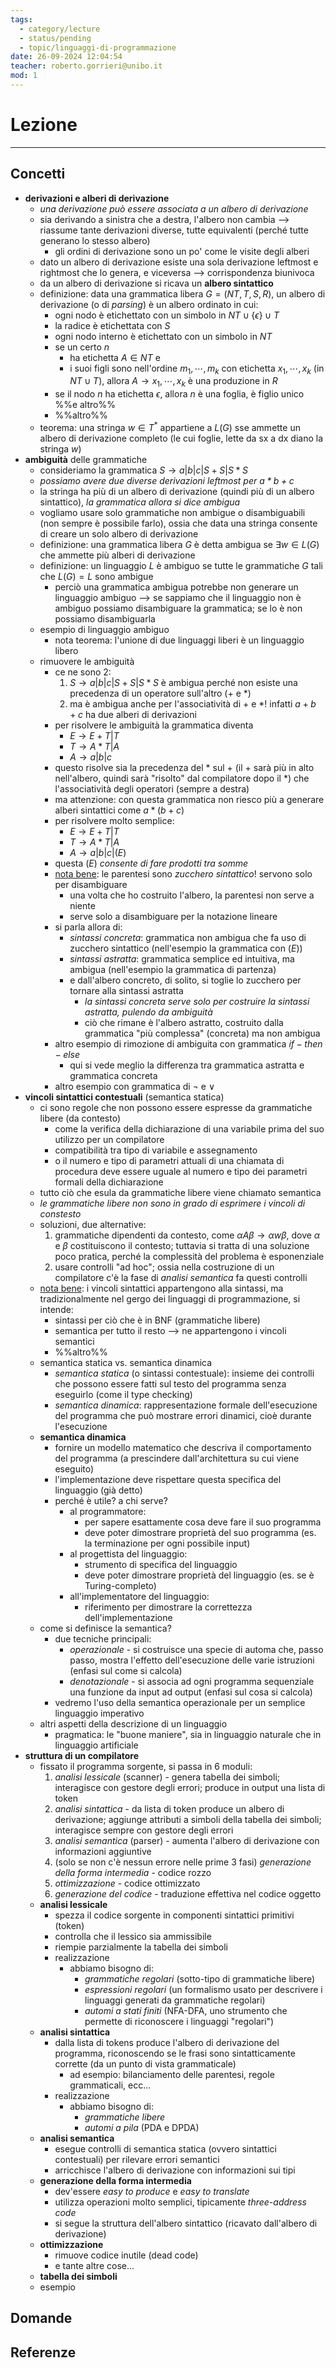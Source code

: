 ```yaml
---
tags:
  - category/lecture
  - status/pending
  - topic/linguaggi-di-programmazione
date: 26-09-2024 12:04:54
teacher: roberto.gorrieri@unibo.it
mod: 1
---
```

# Lezione
---
## Concetti
- **derivazioni e alberi di derivazione**
	- _una derivazione può essere associata a un albero di derivazione_
	- sia derivando a sinistra che a destra, l'albero non cambia --> riassume tante derivazioni diverse, tutte equivalenti (perché tutte generano lo stesso albero)
		- gli ordini di derivazione sono un po' come le visite degli alberi
	- dato un albero di derivazione esiste una sola derivazione leftmost e rightmost che lo genera, e viceversa --> corrispondenza biunivoca
	- da un albero di derivazione si ricava un **albero sintattico**
	- definizione: data una grammatica libera $G=(NT, T, S, R)$, un albero di derivazione (o di _parsing_) è un albero ordinato in cui:
		- ogni nodo è etichettato con un simbolo in $NT \cup \{\epsilon\} \cup T$
		- la radice è etichettata con $S$
		- ogni nodo interno è etichettato con un simbolo in $NT$
		- se un certo $n$
			- ha etichetta $A \in NT$ e
			- i suoi figli sono nell'ordine $m_{1}, \cdots, m_{k}$ con etichetta $x_{1}, \cdots, x_{k}$ (in $NT \cup T$), allora $A \to x_{1}, \cdots, x_{k}$ è una produzione in $R$
		- se il nodo $n$ ha etichetta $\epsilon$, allora $n$ è una foglia, è figlio unico %%e altro%%
		- %%altro%%
	- teorema: una stringa $w \in T^{*}$ appartiene a $L(G)$ sse ammette un albero di derivazione completo (le cui foglie, lette da sx a dx diano la stringa $w$)
- **ambiguità** delle grammatiche
	- consideriamo la grammatica $S \to a|b|c|S+S|S*S$
	- _possiamo avere due diverse derivazioni leftmost per $a*b+c$_
	- la stringa ha più di un albero di derivazione (quindi più di un albero sintattico), _la grammatica allora si dice ambigua_
	- vogliamo usare solo grammatiche non ambigue o disambiguabili (non sempre è possibile farlo), ossia che data una stringa consente di creare un solo albero di derivazione
	- definizione: una grammatica libera $G$ è detta ambigua se $\exists w \in L(G)$ che ammette più alberi di derivazione
	- definizione: un linguaggio $L$ è ambiguo se tutte le grammatiche $G$ tali che $L(G) = L$ sono ambigue
		- perciò una grammatica ambigua potrebbe non generare un linguaggio ambiguo --> se sappiamo che il linguaggio non è ambiguo possiamo disambiguare la grammatica; se lo è non possiamo disambiguarla
	- esempio di linguaggio ambiguo
		- nota teorema: l'unione di due linguaggi liberi è un linguaggio libero
	- rimuovere le ambiguità
		- ce ne sono 2:
			1. $S \to a|b|c|S+S|S*S$ è ambigua perché non esiste una precedenza di un operatore sull'altro ($+$ e $*$)
			2. ma è ambigua anche per l'associatività di $+$ e $*$! infatti $a+b+c$ ha due alberi di derivazioni
		- per risolvere le ambiguità la grammatica diventa
			- $E \to E + T | T$
			- $T \to A * T | A$
			- $A \to a|b|c$
		- questo risolve sia la precedenza del $*$ sul $+$ (il $+$ sarà più in alto nell'albero, quindi sarà "risolto" dal compilatore dopo il $*$) che l'associatività degli operatori (sempre a destra)
		- ma attenzione: con questa grammatica non riesco più a generare alberi sintattici come $a*(b+c)$
		- per risolvere molto semplice:
			- $E \to E + T | T$
			- $T \to A * T | A$
			- $A \to a|b|c|(E)$
		- questa $(E)$ _consente di fare prodotti tra somme_
		- <u>nota bene</u>: le parentesi sono _zucchero sintattico_! servono solo per disambiguare
			- una volta che ho costruito l'albero, la parentesi non serve a niente
			- serve solo a disambiguare per la notazione lineare
		- si parla allora di:
			- _sintassi concreta_: grammatica non ambigua che fa uso di zucchero sintattico (nell'esempio la grammatica con $(E)$)
			- _sintassi astratta_: grammatica semplice ed intuitiva, ma ambigua (nell'esempio la grammatica di partenza)
			- e dall'albero concreto, di solito, si toglie lo zucchero per tornare alla sintassi astratta
				- _la sintassi concreta serve solo per costruire la sintassi astratta, pulendo da ambiguità_
				- ciò che rimane è l'albero astratto, costruito dalla grammatica "più complessa" (concreta) ma non ambigua
		- altro esempio di rimozione di ambiguita con grammatica $if-then-else$
			- qui si vede meglio la differenza tra grammatica astratta e grammatica concreta
		- altro esempio con grammatica di $\neg$ e $\lor$
- **vincoli sintattici contestuali** (semantica statica)
	- ci sono regole che non possono essere espresse da grammatiche libere (da contesto)
		- come la verifica della dichiarazione di una variabile prima del suo utilizzo per un compilatore
		- compatibilità tra tipo di variabile e assegnamento
		- o il numero e tipo di parametri attuali di una chiamata di procedura deve essere uguale al numero e tipo dei parametri formali della dichiarazione
	- tutto ciò che esula da grammatiche libere viene chiamato semantica
	- _le grammatiche libere non sono in grado di esprimere i vincoli di constesto_
	- soluzioni, due alternative:
		1. grammatiche dipendenti da contesto, come $\alpha A \beta \to \alpha w \beta$, dove $\alpha$ e $\beta$ costituiscono il contesto; tuttavia si tratta di una soluzione poco pratica, perché la complessità del problema è esponenziale
		2. usare controlli "ad hoc"; ossia nella costruzione di un compilatore c'è la fase di _analisi semantica_ fa questi controlli
	- <u>nota bene</u>: i vincoli sintattici appartengono alla sintassi, ma tradizionalmente nel gergo dei linguaggi di programmazione, si intende:
		- sintassi per ciò che è in BNF (grammatiche libere)
		- semantica per tutto il resto --> ne appartengono i vincoli semantici
		- %%altro%%
	- semantica statica vs. semantica dinamica
		- _semantica statica_ (o sintassi contestuale): insieme dei controlli che possono essere fatti sul testo del programma senza eseguirlo (come il type checking)
		- _semantica dinamica_: rappresentazione formale dell'esecuzione del programma che può mostrare errori dinamici, cioè durante l'esecuzione
	- **semantica dinamica**
		- fornire un modello matematico che descriva il comportamento del programma (a prescindere dall'architettura su cui viene eseguito)
		- l'implementazione deve rispettare questa specifica del linguaggio (già detto)
		- perché è utile? a chi serve?
			- al programmatore:
				- per sapere esattamente cosa deve fare il suo programma
				- deve poter dimostrare proprietà del suo programma (es. la terminazione per ogni possibile input)
			- al progettista del linguaggio:
				- strumento di specifica del linguaggio
				- deve poter dimostrare proprietà del linguaggio (es. se è Turing-completo)
			- all'implementatore del linguaggio:
				- riferimento per dimostrare la correttezza dell'implementazione
	- come si definisce la semantica?
		- due tecniche principali:
			- _operazionale_ - si costruisce una specie di automa che, passo passo, mostra l'effetto dell'esecuzione delle varie istruzioni (enfasi sul come si calcola)
			- _denotazionale_ - si associa ad ogni programma sequenziale una funzione da input ad output (enfasi sul cosa si calcola)
		- vedremo l'uso della semantica operazionale per un semplice linguaggio imperativo
	- altri aspetti della descrizione di un linguaggio
		- pragmatica: le "buone maniere", sia in linguaggio naturale che in linguaggio artificiale
- **struttura di un compilatore**
	- fissato il programma sorgente, si passa in 6 moduli:
		1. _analisi lessicale_ (scanner) - genera tabella dei simboli; interagisce con gestore degli errori; produce in output una lista di token
		2. _analisi sintattica_ - da lista di token produce un albero di derivazione; aggiunge attributi a simboli della tabella dei simboli; interagisce sempre con gestore degli errori
		3. _analisi semantica_ (parser) - aumenta l'albero di derivazione con informazioni aggiuntive
		4. (solo se non c'è nessun errore nelle prime 3 fasi) _generazione della forma intermedia_ - codice rozzo
		5. _ottimizzazione_ - codice ottimizzato
		6. _generazione del codice_ - traduzione effettiva nel codice oggetto
	- **analisi lessicale**
		- spezza il codice sorgente in componenti sintattici primitivi (token)
		- controlla che il lessico sia ammissibile
		- riempie parzialmente la tabella dei simboli
		- realizzazione
			- abbiamo bisogno di:
				- _grammatiche regolari_ (sotto-tipo di grammatiche libere)
				- _espressioni regolari_ (un formalismo usato per descrivere i linguaggi generati da grammatiche regolari)
				- _automi a stati finiti_ (NFA-DFA, uno strumento che permette di riconoscere i linguaggi "regolari")
	- **analisi sintattica**
		- dalla lista di tokens produce l'albero di derivazione del programma, riconoscendo se le frasi sono sintatticamente corrette (da un punto di vista grammaticale)
			- ad esempio: bilanciamento delle parentesi, regole grammaticali, ecc...
		- realizzazione
			- abbiamo bisogno di:
				- _grammatiche libere_
				- _automi a pila_ (PDA e DPDA)
	- **analisi semantica**
		- esegue controlli di semantica statica (ovvero sintattici contestuali) per rilevare errori semantici
		- arricchisce l'albero di derivazione con informazioni sui tipi
	- **generazione della forma intermedia**
		- dev'essere _easy to produce_ e _easy to translate_
		- utilizza operazioni molto semplici, tipicamente _three-address code_
		- si segue la struttura dell'albero sintattico (ricavato dall'albero di derivazione)
	- **ottimizzazione**
		- rimuove codice inutile (dead code)
		- e tante altre cose...
	- **tabella dei simboli**
	- esempio

## Domande

## Referenze
